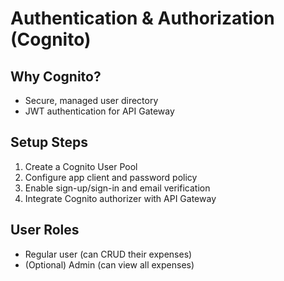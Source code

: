 # Authentication & Authorization (Cognito)

## Why Cognito?
- Secure, managed user directory
- JWT authentication for API Gateway

## Setup Steps
1. Create a Cognito User Pool
2. Configure app client and password policy
3. Enable sign-up/sign-in and email verification
4. Integrate Cognito authorizer with API Gateway

## User Roles
- Regular user (can CRUD their expenses)
- (Optional) Admin (can view all expenses)
